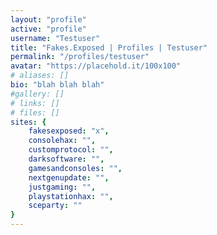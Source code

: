```yaml
---
layout: "profile"
active: "profile"
username: "Testuser"
title: "Fakes.Exposed | Profiles | Testuser"
permalink: "/profiles/testuser"
avatar: "https://placehold.it/100x100"
# aliases: []
bio: "blah blah blah"
#gallery: []
# links: []
# files: []
sites: {
    fakesexposed: "x",
    consolehax: "",
    customprotocol: "",
    darksoftware: "",
    gamesandconsoles: "",
    nextgenupdate: "",
    justgaming: "",
    playstationhax: "",
    sceparty: ""
}
---
```

